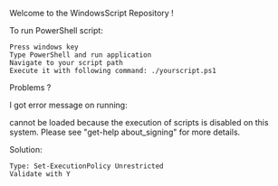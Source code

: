 

Welcome to the WindowsScript Repository !

To run PowerShell script:

    Press windows key
    Type PowerShell and run application
    Navigate to your script path
    Execute it with following command: ./yourscript.ps1

Problems ?

I got error message on running:

cannot be loaded because the execution of scripts is disabled on this system. Please see "get-help about_signing" for more details.

Solution:

    Type: Set-ExecutionPolicy Unrestricted
    Validate with Y

